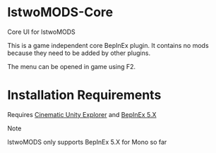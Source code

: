 # lstwoMODS-Core
Core UI for lstwoMODS

This is a game independent core BepInEx plugin. It contains no mods because they need to be added by other plugins.

The menu can be opened in game using F2.

# Installation Requirements

Requires [Cinematic Unity Explorer](https://github.com/originalnicodr/CinematicUnityExplorer/releases) and [BepInEx 5.X](https://github.com/BepInEx/BepInEx/releases/tag/v5.4.23.2)

> [!NOTE]
> lstwoMODS only supports BepInEx 5.X for Mono so far
